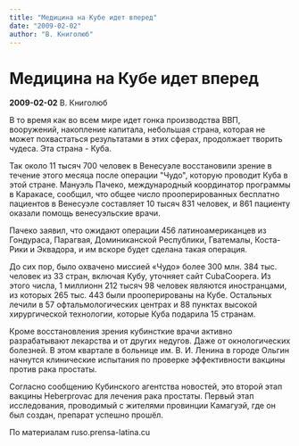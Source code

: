 ```yaml
---
title: "Медицина на Кубе идет вперед"
date: "2009-02-02"
author: "В. Книголюб"
---
```


# Медицина на Кубе идет вперед

**2009-02-02** В. Книголюб

В то время как во всем мире идет гонка производства ВВП, вооружений, накопление капитала, небольшая страна, которая не может похвастаться результатами в этих сферах, продолжает творить чудеса. Эта страна - Куба.

Так около 11 тысяч 700 человек в Венесуэле восстановили зрение в течение этого месяца после операции "Чудо", которую проводит Куба в этой стране. Мануэль Пачеко, международный координатор программы в Каракасе, сообщил, что общее число прооперированных бесплатно пациентов в Венесуэле составляет 10 тысяч 831 человек, и 861 пациенту оказали помощь венесуэльские врачи.

Пачеко заявил, что ожидают операции 456 латиноамериканцев из Гондураса, Парагвая, Доминиканской Республики, Гватемалы, Коста-Рики и Эквадора, и им вскоре будет сделана такая операция.

До сих пор, было охвачено миссией «Чудо» более 300 млн. 384 тыс. человек из 33 стран, включая Кубу, уточняет сайт CubaCoopera. Из этого числа, 1 миллионн 212 тысяч 98 человек являются иностранцами, из которых 265 тыс. 443 были прооперированы на Кубе. Остальных лечили в 57 офтальмологических центрах и 88 пунктах высокой хирургической технологии, которые Куба подарила 15 странам.

Кроме восстановления зрения кубинсткие врачи активно разрабатывают лекарства и от других недугов. Даже от окнологических болезней. В этом квартале в больнице им. В. И. Ленина в городе Ольгин начнутся клинические испытания по проверке эффективности вакцины против рака простаты.

Согласно сообщению Кубинского агентства новостей, это второй этап вакцины Heberprovac для лечения рака простаты. Первый этап исследования, проводимый с жителями провинции Камагуэй, где он был создан, препарат успешно прошёл.

По материалам ruso.prensa-latina.cu
